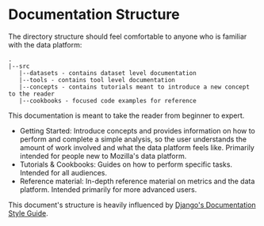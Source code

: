 # Documentation Structure

The directory structure should feel comfortable to anyone who is familiar with the data platform:

```
.
|--src
   |--datasets - contains dataset level documentation
   |--tools - contains tool level documentation
   |--concepts - contains tutorials meant to introduce a new concept to the reader
   |--cookbooks - focused code examples for reference
```

This documentation is meant to take the reader from beginner to expert.

- Getting Started: Introduce concepts and provides information on how to perform and complete a simple analysis, so the user understands the amount of work involved and what the data platform feels like. Primarily intended for people new to Mozilla's data platform.
- Tutorials & Cookbooks: Guides on how to perform specific tasks. Intended for all audiences.
- Reference material: In-depth reference material on metrics and the data platform. Intended primarily for more advanced users.

This document's structure is heavily influenced by
[Django's Documentation Style Guide](https://docs.djangoproject.com/en/1.11/internals/contributing/writing-documentation/).
